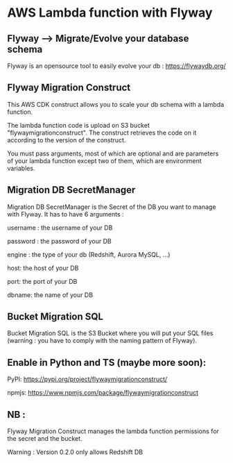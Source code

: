 # AWS Lambda function with Flyway

## Flyway --> Migrate/Evolve your database schema

Flyway is an opensource tool to easily evolve your db : https://flywaydb.org/

## Flyway Migration Construct

This AWS CDK construct allows you to scale your db schema with a lambda function.

The lambda function code is upload on S3 bucket "flywaymigrationconstruct". The construct retrieves the code on it according
to the version of the construct.

You must pass arguments, most of which are optional and are parameters of your lambda function except two of them,
which are environment variables.

## Migration DB SecretManager

Migration DB SecretManager is the Secret of the DB you want to manage with Flyway.
It has to have 6 arguments :

username : the username of your DB

password : the password of your DB

engine : the type of your db (Redshift, Aurora MySQL, ...)

host: the host of your DB

port: the port of your DB

dbname: the name of your DB

## Bucket Migration SQL

Bucket Migration SQL is the S3 Bucket where you will put your SQL files
(warning : you have to comply with the naming pattern of Flyway).

## Enable in Python and TS (maybe more soon):

PyPI: https://pypi.org/project/flywaymigrationconstruct/

npmjs: https://www.npmjs.com/package/flywaymigrationconstruct

## NB :

Flyway Migration Construct manages the lambda function permissions for the secret and the bucket.

Warning : Version 0.2.0 only allows Redshift DB
